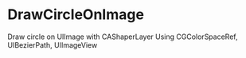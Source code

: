 DrawCircleOnImage
=================
Draw circle on UIImage with CAShaperLayer
Using CGColorSpaceRef, UIBezierPath, UIImageView
